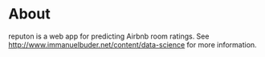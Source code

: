 # About
reputon is a web app for predicting Airbnb room ratings. 
See http://www.immanuelbuder.net/content/data-science for more information.

